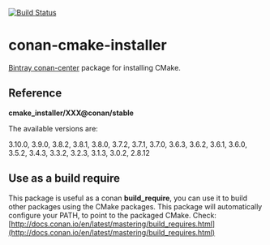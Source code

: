 [![Build Status](https://ci.appveyor.com/api/projects/status/github/lasote/conan-cmake-installer)](https://ci.appveyor.com/project/lasote/conan-cmake-installer)


# conan-cmake-installer

[Bintray conan-center](https://bintray.com/conan/conan-center?filterByPkgName=cmake_installer%3Aconan) package for installing CMake.

## Reference

**cmake_installer/XXX@conan/stable**

The available versions are:

   3.10.0, 3.9.0, 3.8.2, 3.8.1, 3.8.0, 3.7.2, 3.7.1, 3.7.0, 3.6.3, 3.6.2, 3.6.1, 3.6.0, 3.5.2, 3.4.3, 3.3.2, 3.2.3, 3.1.3, 3.0.2, 2.8.12

## Use as a build require

  This package is useful as a conan **build_require**, you can use it to build other packages using the CMake packages.
  This package will automatically configure your PATH, to point to the packaged CMake.
  Check: [http://docs.conan.io/en/latest/mastering/build_requires.html](http://docs.conan.io/en/latest/mastering/build_requires.html)
  
  

  